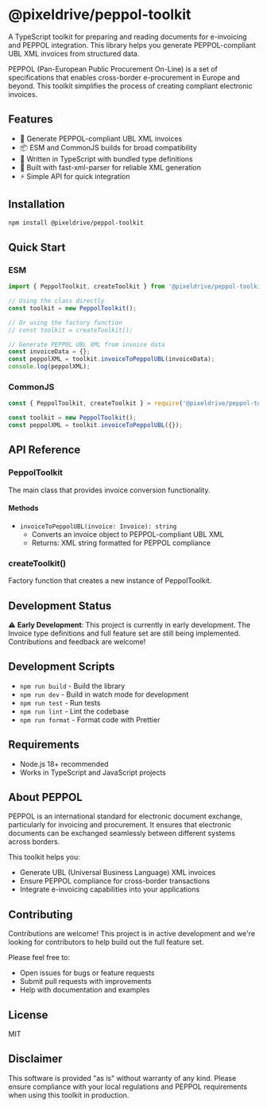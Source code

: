 # @pixeldrive/peppol-toolkit

A TypeScript toolkit for preparing and reading documents for e-invoicing and PEPPOL integration. This library helps you generate PEPPOL-compliant UBL XML invoices from structured data.

PEPPOL (Pan-European Public Procurement On-Line) is a set of specifications that enables cross-border e-procurement in Europe and beyond. This toolkit simplifies the process of creating compliant electronic invoices.

## Features

- 🚀 Generate PEPPOL-compliant UBL XML invoices
- 📦 ESM and CommonJS builds for broad compatibility
- 🔷 Written in TypeScript with bundled type definitions
- 🧪 Built with fast-xml-parser for reliable XML generation
- ⚡ Simple API for quick integration

## Installation

```bash
npm install @pixeldrive/peppol-toolkit
```

## Quick Start

### ESM

```typescript
import { PeppolToolkit, createToolkit } from '@pixeldrive/peppol-toolkit';

// Using the class directly
const toolkit = new PeppolToolkit();

// Or using the factory function
// const toolkit = createToolkit();

// Generate PEPPOL UBL XML from invoice data
const invoiceData = {};
const peppolXML = toolkit.invoiceToPeppolUBL(invoiceData);
console.log(peppolXML);
```

### CommonJS

```javascript
const { PeppolToolkit, createToolkit } = require('@pixeldrive/peppol-toolkit');

const toolkit = new PeppolToolkit();
const peppolXML = toolkit.invoiceToPeppolUBL({});
```

## API Reference

### PeppolToolkit

The main class that provides invoice conversion functionality.

#### Methods

- `invoiceToPeppolUBL(invoice: Invoice): string`
  - Converts an invoice object to PEPPOL-compliant UBL XML
  - Returns: XML string formatted for PEPPOL compliance

### createToolkit()

Factory function that creates a new instance of PeppolToolkit.

## Development Status

⚠️ **Early Development**: This project is currently in early development. The Invoice type definitions and full feature set are still being implemented. Contributions and feedback are welcome!

## Development Scripts

- `npm run build` - Build the library
- `npm run dev` - Build in watch mode for development
- `npm run test` - Run tests
- `npm run lint` - Lint the codebase
- `npm run format` - Format code with Prettier

## Requirements

- Node.js 18+ recommended
- Works in TypeScript and JavaScript projects

## About PEPPOL

PEPPOL is an international standard for electronic document exchange, particularly for invoicing and procurement. It ensures that electronic documents can be exchanged seamlessly between different systems across borders.

This toolkit helps you:
- Generate UBL (Universal Business Language) XML invoices
- Ensure PEPPOL compliance for cross-border transactions
- Integrate e-invoicing capabilities into your applications

## Contributing

Contributions are welcome! This project is in active development and we're looking for contributors to help build out the full feature set.

Please feel free to:
- Open issues for bugs or feature requests
- Submit pull requests with improvements
- Help with documentation and examples

## License

MIT

## Disclaimer

This software is provided "as is" without warranty of any kind. Please ensure compliance with your local regulations and PEPPOL requirements when using this toolkit in production.